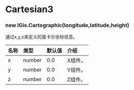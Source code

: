 # Cartesian3

### new IGis.Cartographic\(longitude,latitude,height\)

通过x,y,z来定义的笛卡尔坐标信息。

| 名称 | 类型 | 默认值 | 介绍 |
| :--- | :--- | :--- | :--- |
| x | number | 0.0 | X组件。 |
| y | number | 0.0 | Y组件。 |
| z | number | 0.0 | Z组件。 |

